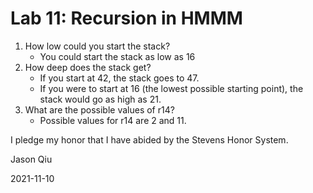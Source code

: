 # Lab 11: Recursion in HMMM

1. How low could you start the stack?
    * You could start the stack as low as 16
2. How deep does the stack get?
    * If you start at 42, the stack goes to 47.
    * If you were to start at 16 (the lowest possible starting point), the stack would go as high as 21.
3. What are the possible values of  r14?
    * Possible values for r14 are 2 and 11.

I pledge my honor that I have abided by the Stevens Honor System.

Jason Qiu

2021-11-10
